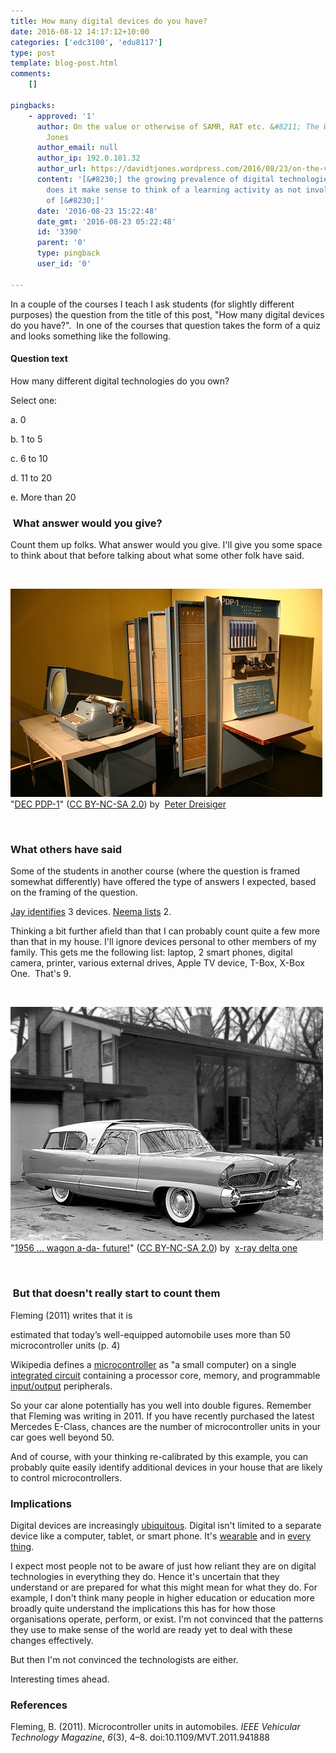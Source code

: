 ```yaml
---
title: How many digital devices do you have?
date: 2016-08-12 14:17:12+10:00
categories: ['edc3100', 'edu8117']
type: post
template: blog-post.html
comments:
    []
    
pingbacks:
    - approved: '1'
      author: On the value or otherwise of SAMR, RAT etc. &#8211; The Weblog of (a) David
        Jones
      author_email: null
      author_ip: 192.0.101.32
      author_url: https://davidtjones.wordpress.com/2016/08/23/on-the-value-or-otherwise-of-samr-rat-etc/
      content: '[&#8230;] the growing prevalence of digital technologies, at what stage
        does it make sense to think of a learning activity as not involving some form
        of [&#8230;]'
      date: '2016-08-23 15:22:48'
      date_gmt: '2016-08-23 05:22:48'
      id: '3390'
      parent: '0'
      type: pingback
      user_id: '0'
    
---
```

In a couple of the courses I teach I ask students (for slightly different purposes) the question from the title of this post, "How many digital devices do you have?".  In one of the courses that question takes the form of a quiz and looks something like the following.

#### Question text

How many different digital technologies do you own?

Select one:

a. 0

b. 1 to 5

c. 6 to 10

d. 11 to 20

e. More than 20

###  What answer would you give?

Count them up folks. What answer would you give. I'll give you some space to think about that before talking about what some other folk have said.

 

[![DEC PDP-1 by Peter Dreisiger, on Flickr](images/2201861464_7ddf586ac8.jpg "DEC PDP-1 by Peter Dreisiger, on Flickr")](https://www.flickr.com/photos/dreisiger/2201861464/) "[DEC PDP-1](https://www.flickr.com/photos/dreisiger/2201861464/)" ([CC BY-NC-SA 2.0](https://creativecommons.org/licenses/by-nc-sa/2.0/)) by  [](https://www.flickr.com/people/dreisiger/)[Peter Dreisiger](https://www.flickr.com/people/dreisiger/) [](http://www.imagecodr.org/)

 

### What others have said

Some of the students in another course (where the question is framed somewhat differently) have offered the type of answers I expected, based on the framing of the question.

[Jay identifies](https://jaymedc3100.wordpress.com/2016/07/20/your-devices-and-use/) 3 devices. [Neema lists](https://nnictblog.wordpress.com/2016/08/11/digital-devices-and-its-use/) 2.

Thinking a bit further afield than that I can probably count quite a few more than that in my house. I'll ignore devices personal to other members of my family. This gets me the following list: laptop, 2 smart phones, digital camera, printer, various external drives, Apple TV device, T-Box, X-Box One.  That's 9.

 

[![1956 ... wagon a-da- future! by x-ray delta one, on Flickr](images/16689390882_d4b6d7c152.jpg "1956 ... wagon a-da- future! by x-ray delta one, on Flickr")](https://www.flickr.com/photos/x-ray_delta_one/16689390882/) "[1956 ... wagon a-da- future!](https://www.flickr.com/photos/x-ray_delta_one/16689390882/)" ([CC BY-NC-SA 2.0](https://creativecommons.org/licenses/by-nc-sa/2.0/)) by  [](https://www.flickr.com/people/x-ray_delta_one/)[x-ray delta one](https://www.flickr.com/people/x-ray_delta_one/) [](http://www.imagecodr.org/)

 

###  But that doesn't really start to count them

Fleming (2011) writes that it is

estimated that today’s well-equipped automobile uses more than 50 microcontroller units (p. 4)

Wikipedia defines a [microcontroller](https://en.wikipedia.org/wiki/Microcontroller) as "a small computer) on a single [integrated circuit](https://en.wikipedia.org/wiki/Integrated_circuit "Integrated circuit") containing a processor core, memory, and programmable [input/output](https://en.wikipedia.org/wiki/Input/output "Input/output") peripherals.

So your car alone potentially has you well into double figures. Remember that Fleming was writing in 2011. If you have recently purchased the latest Mercedes E-Class, chances are the number of microcontroller units in your car goes well beyond 50.

And of course, with your thinking re-calibrated by this example, you can probably quite easily identify additional devices in your house that are likely to control microcontrollers.

### Implications

Digital devices are increasingly [ubiquitous](https://en.wikipedia.org/wiki/Ubiquitous_computing). Digital isn't limited to a separate device like a computer, tablet, or smart phone. It's [wearable](http://www.digitaltrends.com/wearables/) and in [every thing](https://en.wikipedia.org/wiki/Internet_of_things).

I expect most people not to be aware of just how reliant they are on digital technologies in everything they do. Hence it's uncertain that they understand or are prepared for what this might mean for what they do. For example, I don't think many people in higher education or education more broadly quite understand the implications this has for how those organisations operate, perform, or exist. I'm not convinced that the patterns they use to make sense of the world are ready yet to deal with these changes effectively.

But then I'm not convinced the technologists are either.

Interesting times ahead.

### References

Fleming, B. (2011). Microcontroller units in automobiles. _IEEE Vehicular Technology Magazine_, _6_(3), 4–8. doi:10.1109/MVT.2011.941888